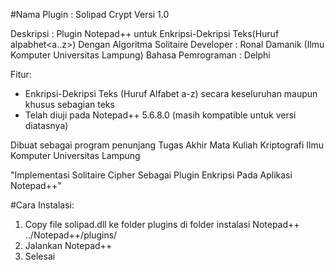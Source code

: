  #Nama Plugin : Solipad Crypt Versi 1.0
 
 Deskripsi   : Plugin Notepad++ untuk Enkripsi-Dekripsi Teks(Huruf alpabhet<a..z>)
              Dengan Algoritma Solitaire
 Developer : Ronal Damanik (Ilmu Komputer Universitas Lampung)
 Bahasa Pemrograman : Delphi

 Fitur:
 - Enkripsi-Dekripsi Teks (Huruf Alfabet a-z) secara keseluruhan maupun khusus 
   sebagian teks
 - Telah diuji pada Notepad++ 5.6.8.0 (masih kompatible untuk versi diatasnya)

 Dibuat sebagai program penunjang Tugas Akhir Mata Kuliah Kriptografi
 Ilmu Komputer Universitas Lampung
 
 "Implementasi Solitaire Cipher Sebagai Plugin Enkripsi Pada Aplikasi Notepad++"

#Cara Instalasi:

1. Copy file solipad.dll ke folder plugins di folder instalasi Notepad++
   ../Notepad++/plugins/
2. Jalankan Notepad++
3. Selesai
